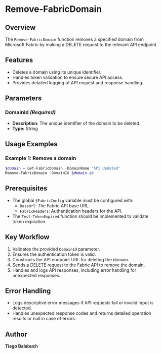 # Remove-FabricDomain

## Overview

The `Remove-FabricDomain` function removes a specified domain from Microsoft Fabric by making a DELETE request to the relevant API endpoint.

## Features

- Deletes a domain using its unique identifier.
- Handles token validation to ensure secure API access.
- Provides detailed logging of API request and response handling.

## Parameters

### DomainId *(Required)*

- **Description:** The unique identifier of the domain to be deleted.
- **Type:** String

## Usage Examples
### Example 1: Remove a domain

```powershell
$domain = Get-FabricDomain -DomainName "API Updated"
Remove-FabricDomain -DomainId $domain.id
```

## Prerequisites

- The global `$FabricConfig` variable must be configured with:
  - `BaseUrl`: The Fabric API base URL.
  - `FabricHeaders`: Authentication headers for the API.
- The `Test-TokenExpired` function should be implemented to validate token expiration.

## Key Workflow

1. Validates the provided `DomainId` parameter.
2. Ensures the authentication token is valid.
3. Constructs the API endpoint URL for deleting the domain.
4. Sends a DELETE request to the Fabric API to remove the domain.
5. Handles and logs API responses, including error handling for unexpected responses.

## Error Handling

- Logs descriptive error messages if API requests fail or invalid input is detected.
- Handles unexpected response codes and returns detailed operation results or null in case of errors.

## Author

**Tiago Balabuch**
